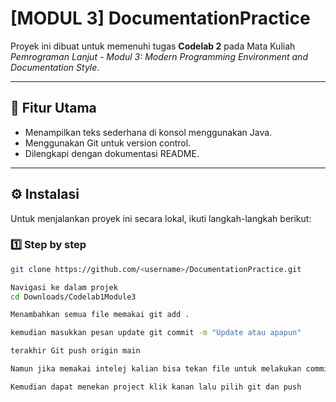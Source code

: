 # [MODUL 3] DocumentationPractice

Proyek ini dibuat untuk memenuhi tugas **Codelab 2** pada Mata Kuliah *Pemrograman Lanjut - Modul 3: Modern Programming Environment and Documentation Style*.

---

## 🧩 Fitur Utama
- Menampilkan teks sederhana di konsol menggunakan Java.
- Menggunakan Git untuk version control.
- Dilengkapi dengan dokumentasi README.

---

## ⚙️ Instalasi

Untuk menjalankan proyek ini secara lokal, ikuti langkah-langkah berikut:

### 1️⃣ Step by step  
```bash
git clone https://github.com/<username>/DocumentationPractice.git

Navigasi ke dalam projek
cd Downloads/Codelab1Module3

Menambahkan semua file memakai git add .

kemudian masukkan pesan update git commit -m "Update atau apapun"

terakhir Git push origin main

Namun jika memakai intelej kalian bisa tekan file untuk melakukan commit

Kemudian dapat menekan project klik kanan lalu pilih git dan push
